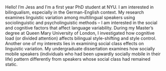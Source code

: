 Hello! I’m Jess and I’m a first year PhD student at NYU. I am interested in bilingualism, especially in the German-English context. My research examines linguistic variation among multilingual speakers using sociolinguistic and psycholinguistic methods – I am interested in the social and cognitive factors that affect language variability. During my Master’s degree at Queen Mary University of London, I investigated how cognitive load (or divided attention) affects bilingual style-shifting and style control.
Another one of my interests lies in examining social class effects on linguistic variation. My undergraduate dissertation examines how socially mobile speakers (individuals who had been upwardly socially mobile in their life) pattern differently from speakers whose social class had remained static. 
